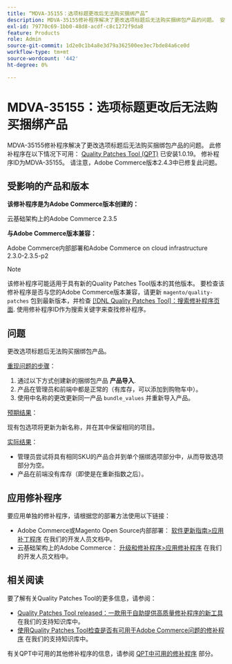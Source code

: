 ```yaml
---
title: “MDVA-35155：选项标题更改后无法购买捆绑产品”
description: MDVA-35155修补程序解决了更改选项标题后无法购买捆绑包产品的问题。 安装[Quality Patches Tool (QPT)](/help/announcements/adobe-commerce-announcements/magento-quality-patches-released-new-tool-to-self-serve-quality-patches.md) 1.0.19后，即可使用此修补程序。 修补程序ID为MDVA-35155。 请注意，Adobe Commerce版本2.4.3中已修复此问题。
exl-id: 79770c69-1bb0-48d8-acdf-c8c1272f9da8
feature: Products
role: Admin
source-git-commit: 1d2e0c1b4a8e3d79a362500ee3ec7bde84a6ce0d
workflow-type: tm+mt
source-wordcount: '442'
ht-degree: 0%

---
```


# MDVA-35155：选项标题更改后无法购买捆绑产品

MDVA-35155修补程序解决了更改选项标题后无法购买捆绑包产品的问题。 此修补程序在以下情况下可用： [Quality Patches Tool (QPT)](/help/announcements/adobe-commerce-announcements/magento-quality-patches-released-new-tool-to-self-serve-quality-patches.md) 已安装1.0.19。 修补程序ID为MDVA-35155。 请注意，Adobe Commerce版本2.4.3中已修复此问题。

## 受影响的产品和版本

**该修补程序是为Adobe Commerce版本创建的：**

云基础架构上的Adobe Commerce 2.3.5

**与Adobe Commerce版本兼容：**

Adobe Commerce内部部署和Adobe Commerce on cloud infrastructure 2.3.0-2.3.5-p2

>[!NOTE]
>
>该修补程序可能适用于具有新的Quality Patches Tool版本的其他版本。 要检查该修补程序是否与您的Adobe Commerce版本兼容，请更新 `magento/quality-patches` 包到最新版本，并检查 [[!DNL Quality Patches Tool]：搜索修补程序页面](https://devdocs.magento.com/quality-patches/tool.html#patch-grid). 使用修补程序ID作为搜索关键字来查找修补程序。

## 问题

更改选项标题后无法购买捆绑包产品。

<u>重现问题的步骤</u>：

1. 通过以下方式创建新的捆绑包产品 **产品导入**.
1. 产品在管理员和前端中都是正常的（有库存，可以添加到购物车中）。
1. 使用中名称的更改更新同一产品 `bundle_values` 并重新导入产品。

<u>预期结果</u>：

现有包选项将更新为新名称，并在其中保留相同的项目。

<u>实际结果</u>：

* 管理员尝试将具有相同SKU的产品合并到单个捆绑选项部分中，从而导致选项部分为空。
* 产品在前端没有库存（即使是在重新指数之后）。

## 应用修补程序

要应用单独的修补程序，请根据您的部署方法使用以下链接：

* Adobe Commerce或Magento Open Source内部部署： [软件更新指南>应用补丁程序](https://devdocs.magento.com/guides/v2.4/comp-mgr/patching/mqp.html) 在我们的开发人员文档中。
* 云基础架构上的Adobe Commerce： [升级和修补程序>应用修补程序](https://devdocs.magento.com/cloud/project/project-patch.html) 在我们的开发人员文档中。

## 相关阅读

要了解有关Quality Patches Tool的更多信息，请参阅：

* [Quality Patches Tool released：一款用于自助提供高质量修补程序的新工具](/help/announcements/adobe-commerce-announcements/magento-quality-patches-released-new-tool-to-self-serve-quality-patches.md) 在我们的支持知识库中。
* [使用Quality Patches Tool检查是否有可用于Adobe Commerce问题的修补程序](/help/support-tools/patches-available-in-qpt-tool/check-patch-for-magento-issue-with-magento-quality-patches.md) 在我们的支持知识库中。

有关QPT中可用的其他修补程序的信息，请参阅 [QPT中可用的修补程序](https://support.magento.com/hc/en-us/sections/360010506631-Patches-available-in-QPT-tool-) 部分。
